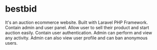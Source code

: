# bestbid 
It's an auction ecommerce website. 
Built with Laravel PHP Framework.
Contain admin and user panel.
Allow user to sell their product and start auction easily.
Contain user authentication.
Admin can perform and view any activity.
Admin can also view user profile and can ban anonymous users.
